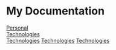 # My Documentation


[Personal](Personal/base.md)  
[Technologies](Technologies/base.md)  
[Technologies](Technologies/Python/base.md) 
[Technologies](Technologies/Django/base.md) 
[Technologies](Technologies/AWS/base.md)  

<script>
      (async () => {
        const response = await fetch('https://api.github.com/repos/shamim1258/Shamim/contents/');
        console.log(response)
        const data = await response.json();
        let htmlString = '<ul>';
        for (let file of data) {
          htmlString += `<li><a href="${file.path}">${file.name}</a></li>`;
        }
        htmlString += '</ul>';
        document.getElementsByTagName('body')[0].innerHTML = htmlString;
      })()
</script>
